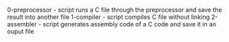 0-preprocessor - script runs a C file through the preprocessor and save the result into another file
1-compiler - script compiles C file without linking
2-assembler - script generates assembly code of a C code and save it in an ouput file

